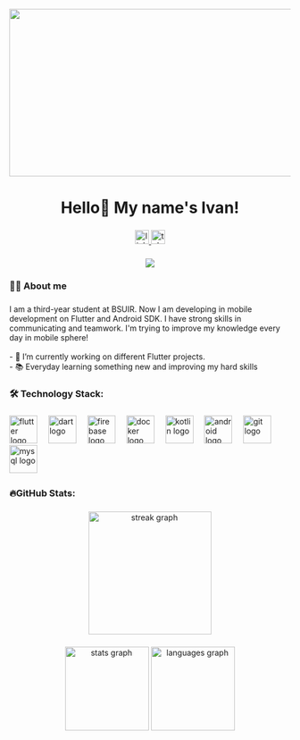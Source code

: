 <br clear="both"/>

<div align="center">
  <img height="300" width="600" src="https://media3.giphy.com/media/v1.Y2lkPTc5MGI3NjExaDR6NHd3aHh6cnhzZ3d6djF2MG5nd2FyMHhhazJxemRwczd1ODJnbCZlcD12MV9pbnRlcm5hbF9naWZfYnlfaWQmY3Q9Zw/RbDKaczqWovIugyJmW/giphy.webp" />
</div>

###

<h1 align="center">Hello👋 My name's Ivan!</h1>

###

<div align="center">
  <a href="https://www.linkedin.com/in/ivan-kasyanov-170209255/?trk=opento_sprofile_topcard" target="_blank">
    <img src="https://img.shields.io/static/v1?message=Linkedin&logo=linkedin&label=&color=blue&logoColor=white&labelColor=blue&style=for-the-badge" height="25" alt="linkedin logo" />
  </a>
  <a href="https://t.me/Vano1289" target="_blank">
    <img src="https://img.shields.io/static/v1?message=Telegram&logo=telegram&label=&color=2CA5E0&logoColor=white&labelColor=&style=for-the-badge" height="25" alt="telegram logo" />
  </a>
</div>

###

<p align="center"><img src="https://komarev.com/ghpvc/?username=kasyanovmafioznik&color=lightgrey"/></p>

<h3 align="left">👩‍💻 About me</h3>

###

<p align="left">I am a third-year student at BSUIR. Now I am developing in mobile development on Flutter and Android SDK. I have strong skills in communicating and teamwork. I'm trying to improve my knowledge every day in mobile sphere!<br><br>- 🔭 I’m currently working on different Flutter projects.<br>- 📚 Everyday learning something new and improving my hard skills</p>

<h3 align="left">🛠 Technology Stack:</h3>

###

<div align="left">
  <img src="https://cdn.jsdelivr.net/gh/devicons/devicon/icons/flutter/flutter-original.svg" height="50" alt="flutter logo" />
  <img width="12" />
  <img src="https://cdn.jsdelivr.net/gh/devicons/devicon/icons/dart/dart-original.svg" height="50" alt="dart logo" />
  <img width="12" />
  <img src="https://cdn.jsdelivr.net/gh/devicons/devicon/icons/firebase/firebase-original.svg" height="50" alt="firebase logo" />
  <img width="12" />
  <img src="https://cdn.jsdelivr.net/gh/devicons/devicon/icons/docker/docker-original.svg" height="50" alt="docker logo" />
  <img width="12" />
  <img src="https://cdn.jsdelivr.net/gh/devicons/devicon/icons/kotlin/kotlin-original.svg" height="50" alt="kotlin logo" />
  <img width="12" />
  <img src="https://cdn.jsdelivr.net/gh/devicons/devicon/icons/android/android-original.svg" height="50" alt="android logo" />
  <img width="12" />
  <img src="https://cdn.jsdelivr.net/gh/devicons/devicon/icons/git/git-original.svg" height="50" alt="git logo" />
  <img width="12" />
  <img src="https://cdn.jsdelivr.net/gh/devicons/devicon/icons/mysql/mysql-original.svg" height="50" alt="mysql logo" />
  <img width="12" />
</div>

###

<h3 align="left">🔥GitHub Stats:</h3>

###

<div align="center">
  <img src="https://streak-stats.demolab.com?user=kasyanovmafioznik&locale=en&mode=daily&theme=dark&hide_border=false&border_radius=5&order=3" height="220" alt="streak graph" />
</div>

###

<div align="center">
  <img src="https://github-readme-stats.vercel.app/api?username=kasyanovmafioznik&hide_title=false&hide_rank=false&show_icons=true&include_all_commits=true&count_private=true&disable_animations=false&theme=dracula&locale=en&hide_border=false&order=1" height="150" alt="stats graph" />
  <img src="https://github-readme-stats.vercel.app/api/top-langs?username=kasyanovmafioznik&locale=en&hide_title=false&layout=compact&card_width=320&langs_count=5&theme=dracula&hide_border=false&order=2" height="150" alt="languages graph" />
</div>

###
